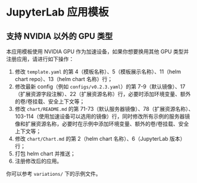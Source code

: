 # JupyterLab 应用模板

## 支持 NVIDIA 以外的 GPU 类型

本应用模板使用 NVIDIA GPU 作为加速设备，如果你想要换用其他 GPU 类型并注册应用，请进行如下操作：

1. 修改 `template.yaml` 的第 4（模板名称）、5（模板展示名称）、11（helm chart repo）、13（helm chart 名称）行；
2. 修改最新 config（例如 `configs/v0.2.3.yaml`）的第 7-9（默认镜像）、17（扩展资源字段注解）、22（扩展资源名称）行，必要时添加环境变量、额外的卷/卷挂载、安全上下文等；
3. 修改 `chart/README.md` 的第 71-73（默认服务器镜像）、78（扩展资源名称）、103-114（使用加速设备可以选用的镜像）行，同时修改所有示例的服务器镜像和扩展资源名称，必要时在示例中添加环境变量、额外的卷/卷挂载、安全上下文等；
4. 修改 `chart/Chart.md` 的第 2（helm chart 名称）、6（JupyterLab 版本）行；
5. 打包 helm chart 并推送；
6. 注册修改后的应用。

你可以参考 `variations/` 下的示例文件。

